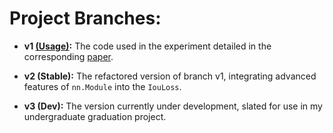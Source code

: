 # Project Branches:

- **v1 [(Usage)](https://blog.csdn.net/qq_55745968/article/details/128888122):**
  The code used in the experiment detailed in the corresponding [paper](https://arxiv.org/abs/2301.10051).

- **v2 (Stable):**
  The refactored version of branch v1, integrating advanced features of `nn.Module` into the `IouLoss`.

- **v3 (Dev):**
  The version currently under development, slated for use in my undergraduate graduation project.
